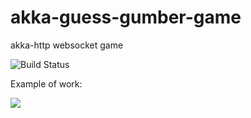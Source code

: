 # akka-guess-gumber-game
akka-http websocket game

![Build Status](https://circleci.com/gh/aphoristicartist/akka-guess-gumber-game.png?style=shield&circle-token=23d6a3b088b0a7278a06359ea6bfb9acc9aadc4d)


Example of work:

![](https://i.imgur.com/d9ICCJk.gif)
